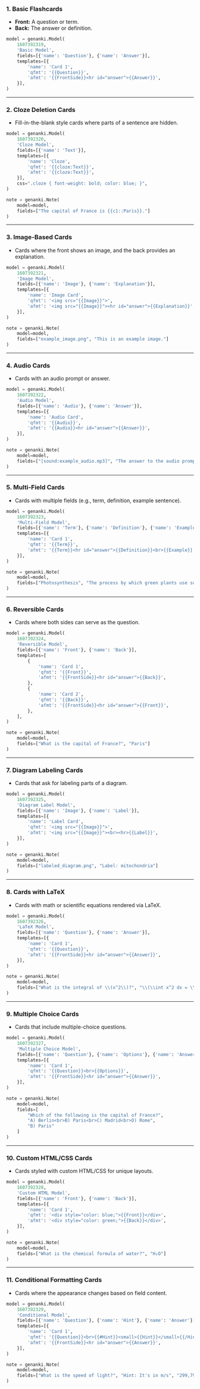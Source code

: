 


### 1. Basic Flashcards
- **Front:** A question or term.
- **Back:** The answer or definition.

```python
model = genanki.Model(
    1607392319,
    'Basic Model',
    fields=[{'name': 'Question'}, {'name': 'Answer'}],
    templates=[{
        'name': 'Card 1',
        'qfmt': '{{Question}}',
        'afmt': '{{FrontSide}}<hr id="answer">{{Answer}}',
    }],
)
```

---

### 2. Cloze Deletion Cards

- Fill-in-the-blank style cards where parts of a sentence are hidden.

```python
model = genanki.Model(
    1607392320,
    'Cloze Model',
    fields=[{'name': 'Text'}],
    templates=[{
        'name': 'Cloze',
        'qfmt': '{{cloze:Text}}',
        'afmt': '{{cloze:Text}}',
    }],
    css=".cloze { font-weight: bold; color: blue; }",
)

note = genanki.Note(
    model=model,
    fields=["The capital of France is {{c1::Paris}}."]
)
```

---

### 3. Image-Based Cards

- Cards where the front shows an image, and the back provides an explanation.

```python
model = genanki.Model(
    1607392321,
    'Image Model',
    fields=[{'name': 'Image'}, {'name': 'Explanation'}],
    templates=[{
        'name': 'Image Card',
        'qfmt': '<img src="{{Image}}">',
        'afmt': '<img src="{{Image}}"><hr id="answer">{{Explanation}}',
    }],
)

note = genanki.Note(
    model=model,
    fields=["example_image.png", "This is an example image."]
)
```

---

### 4. Audio Cards

- Cards with an audio prompt or answer.

```python
model = genanki.Model(
    1607392322,
    'Audio Model',
    fields=[{'name': 'Audio'}, {'name': 'Answer'}],
    templates=[{
        'name': 'Audio Card',
        'qfmt': '{{Audio}}',
        'afmt': '{{Audio}}<hr id="answer">{{Answer}}',
    }],
)

note = genanki.Note(
    model=model,
    fields=["[sound:example_audio.mp3]", "The answer to the audio prompt."]
)
```

---

### 5. Multi-Field Cards

- Cards with multiple fields (e.g., term, definition, example sentence).

```python
model = genanki.Model(
    1607392323,
    'Multi-Field Model',
    fields=[{'name': 'Term'}, {'name': 'Definition'}, {'name': 'Example'}],
    templates=[{
        'name': 'Card 1',
        'qfmt': '{{Term}}',
        'afmt': '{{Term}}<hr id="answer">{{Definition}}<br>{{Example}}',
    }],
)

note = genanki.Note(
    model=model,
    fields=["Photosynthesis", "The process by which green plants use sunlight to synthesize food.", "Example: Plants perform photosynthesis to produce glucose."]
)
```

---

### 6. Reversible Cards

- Cards where both sides can serve as the question.

```python
model = genanki.Model(
    1607392324,
    'Reversible Model',
    fields=[{'name': 'Front'}, {'name': 'Back'}],
    templates=[
        {
            'name': 'Card 1',
            'qfmt': '{{Front}}',
            'afmt': '{{FrontSide}}<hr id="answer">{{Back}}',
        },
        {
            'name': 'Card 2',
            'qfmt': '{{Back}}',
            'afmt': '{{FrontSide}}<hr id="answer">{{Front}}',
        },
    ],
)

note = genanki.Note(
    model=model,
    fields=["What is the capital of France?", "Paris"]
)
```

---

### 7. Diagram Labeling Cards

- Cards that ask for labeling parts of a diagram.

```python
model = genanki.Model(
    1607392325,
    'Diagram Label Model',
    fields=[{'name': 'Image'}, {'name': 'Label'}],
    templates=[{
        'name': 'Label Card',
        'qfmt': '<img src="{{Image}}">',
        'afmt': '<img src="{{Image}}"><br><hr>{{Label}}',
    }],
)

note = genanki.Note(
    model=model,
    fields=["labeled_diagram.png", "Label: mitochondria"]
)
```

---

### 8. Cards with LaTeX

- Cards with math or scientific equations rendered via LaTeX.

```python
model = genanki.Model(
    1607392326,
    'LaTeX Model',
    fields=[{'name': 'Question'}, {'name': 'Answer'}],
    templates=[{
        'name': 'Card 1',
        'qfmt': '{{Question}}',
        'afmt': '{{FrontSide}}<hr id="answer">{{Answer}}',
    }],
)

note = genanki.Note(
    model=model,
    fields=["What is the integral of \\(x^2\\)?", "\\(\\int x^2 dx = \\frac{x^3}{3} + C\\)"]
)
```

---

### 9. Multiple Choice Cards

- Cards that include multiple-choice questions.

```python
model = genanki.Model(
    1607392327,
    'Multiple Choice Model',
    fields=[{'name': 'Question'}, {'name': 'Options'}, {'name': 'Answer'}],
    templates=[{
        'name': 'Card 1',
        'qfmt': '{{Question}}<br>{{Options}}',
        'afmt': '{{FrontSide}}<hr id="answer">{{Answer}}',
    }],
)

note = genanki.Note(
    model=model,
    fields=[
        "Which of the following is the capital of France?",
        "A) Berlin<br>B) Paris<br>C) Madrid<br>D) Rome",
        "B) Paris"
    ]
)
```

---

### 10. Custom HTML/CSS Cards

- Cards styled with custom HTML/CSS for unique layouts.

```python
model = genanki.Model(
    1607392328,
    'Custom HTML Model',
    fields=[{'name': 'Front'}, {'name': 'Back'}],
    templates=[{
        'name': 'Card 1',
        'qfmt': '<div style="color: blue;">{{Front}}</div>',
        'afmt': '<div style="color: green;">{{Back}}</div>',
    }],
)

note = genanki.Note(
    model=model,
    fields=["What is the chemical formula of water?", "H₂O"]
)
```

---

### 11. Conditional Formatting Cards

- Cards where the appearance changes based on field content.

```python
model = genanki.Model(
    1607392329,
    'Conditional Model',
    fields=[{'name': 'Question'}, {'name': 'Hint'}, {'name': 'Answer'}],
    templates=[{
        'name': 'Card 1',
        'qfmt': '{{Question}}<br>{{#Hint}}<small>{{Hint}}</small>{{/Hint}}',
        'afmt': '{{FrontSide}}<hr id="answer">{{Answer}}',
    }],
)

note = genanki.Note(
    model=model,
    fields=["What is the speed of light?", "Hint: It's in m/s", "299,792,458 m/s"]
)
```
